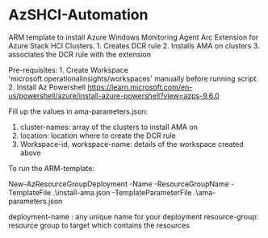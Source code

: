 # AzSHCI-Automation
ARM template to install Azure Windows Monitoring Agent Arc Extension for Azure Stack HCI Clusters.
	1. Creates DCR rule 
	2. Installs AMA on clusters 
	3. associates the DCR rule with the extension


Pre-requisites:
	1. Create Workspace 'microsoft.operationalinsights/workspaces' manually before running script.
	2. Install Az Powershell https://learn.microsoft.com/en-us/powershell/azure/install-azure-powershell?view=azps-9.6.0

Fill up the values in ama-parameters.json: 

1. cluster-names: array of the clusters to install AMA on 
2. location: location where to create the DCR rule 
3. Workspace-id, workspace-name: details of the workspace created above


To run the ARM-template: 

New-AzResourceGroupDeployment -Name <deployment-name> -ResourceGroupName <resource-group> -TemplateFile .\install-ama.json -TemplateParameterFile .\ama-parameters.json

deployment-name : any unique name for your deployment 
resource-group: resource group to target which contains the resources